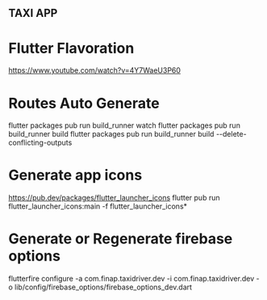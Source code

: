 ## TAXI APP

# Flutter Flavoration
https://www.youtube.com/watch?v=4Y7WaeU3P60


# Routes Auto Generate
flutter packages pub run build_runner watch
flutter packages pub run build_runner build
flutter packages pub run build_runner build --delete-conflicting-outputs

# Generate app icons
https://pub.dev/packages/flutter_launcher_icons
flutter pub run flutter_launcher_icons:main -f flutter_launcher_icons*

# Generate or Regenerate firebase options
flutterfire configure -a com.finap.taxidriver.dev -i com.finap.taxidriver.dev -o lib/config/firebase_options/firebase_options_dev.dart
